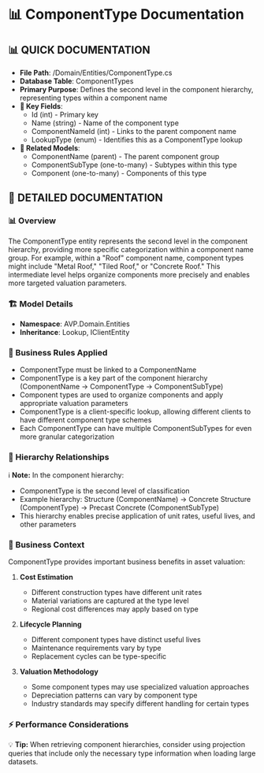 # 📊 ComponentType Documentation

## 📊 QUICK DOCUMENTATION
- **File Path**: /Domain/Entities/ComponentType.cs
- **Database Table**: ComponentTypes
- **Primary Purpose**: Defines the second level in the component hierarchy, representing types within a component name
- **🔑 Key Fields**: 
  - Id (int) - Primary key
  - Name (string) - Name of the component type
  - ComponentNameId (int) - Links to the parent component name
  - LookupType (enum) - Identifies this as a ComponentType lookup
- **🔗 Related Models**: 
  - ComponentName (parent) - The parent component group
  - ComponentSubType (one-to-many) - Subtypes within this type
  - Component (one-to-many) - Components of this type

## 📝 DETAILED DOCUMENTATION

### 📊 Overview
The ComponentType entity represents the second level in the component hierarchy, providing more specific categorization within a component name group. For example, within a "Roof" component name, component types might include "Metal Roof," "Tiled Roof," or "Concrete Roof." This intermediate level helps organize components more precisely and enables more targeted valuation parameters.

### 🏗️ Model Details
- **Namespace**: AVP.Domain.Entities
- **Inheritance**: Lookup, IClientEntity

### 📝 Business Rules Applied
- ComponentType must be linked to a ComponentName
- ComponentType is a key part of the component hierarchy (ComponentName → ComponentType → ComponentSubType)
- Component types are used to organize components and apply appropriate valuation parameters
- ComponentType is a client-specific lookup, allowing different clients to have different component type schemes
- Each ComponentType can have multiple ComponentSubTypes for even more granular categorization

### 🔗 Hierarchy Relationships
ℹ️ **Note:** In the component hierarchy:
- ComponentType is the second level of classification
- Example hierarchy: Structure (ComponentName) → Concrete Structure (ComponentType) → Precast Concrete (ComponentSubType)
- This hierarchy enables precise application of unit rates, useful lives, and other parameters

### 📝 Business Context
ComponentType provides important business benefits in asset valuation:

1. **Cost Estimation**
   - Different construction types have different unit rates
   - Material variations are captured at the type level
   - Regional cost differences may apply based on type

2. **Lifecycle Planning**
   - Different component types have distinct useful lives
   - Maintenance requirements vary by type
   - Replacement cycles can be type-specific

3. **Valuation Methodology**
   - Some component types may use specialized valuation approaches
   - Depreciation patterns can vary by component type
   - Industry standards may specify different handling for certain types

### ⚡ Performance Considerations
💡 **Tip:** When retrieving component hierarchies, consider using projection queries that include only the necessary type information when loading large datasets.